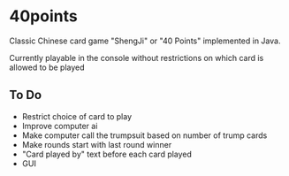# 40points

Classic Chinese card game "ShengJi" or "40 Points" implemented in Java.

Currently playable in the console without restrictions on which card is allowed to be played

## To Do

 - Restrict choice of card to play
 - Improve computer ai
 - Make computer call the trumpsuit based on number of trump cards
 - Make rounds start with last round winner
 - "Card played by" text before each card played
 - GUI
